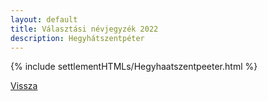 ```yaml
---
layout: default
title: Választási névjegyzék 2022
description: Hegyhátszentpéter
---
```


{% include settlementHTMLs/Hegyhaatszentpeeter.html %}

[Vissza](../)